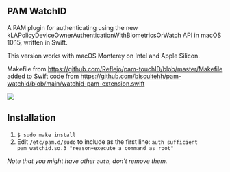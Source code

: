 PAM WatchID
-----------
A PAM plugin for authenticating using the new kLAPolicyDeviceOwnerAuthenticationWithBiometricsOrWatch API in macOS 10.15, written in Swift.

This version works with macOS Monterey on Intel and Apple Silicon.

Makefile from https://github.com/Reflejo/pam-touchID/blob/master/Makefile added to Swift code from https://github.com/biscuitehh/pam-watchid/blob/main/watchid-pam-extension.swift

![](demo.gif)

Installation
------------

1. `$ sudo make install`
2. Edit `/etc/pam.d/sudo` to include as the first line: `auth sufficient pam_watchid.so.3 "reason=execute a command as root"`

_Note that you might have other `auth`, don't remove them._
